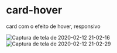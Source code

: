 # card-hover
card com o efeito de hover, responsivo


![Captura de tela de 2020-02-12 21-02-16](https://user-images.githubusercontent.com/46541402/74389012-ae8eeb80-4ddb-11ea-82b5-9ec1384a802b.png)
![Captura de tela de 2020-02-12 21-02-29](https://user-images.githubusercontent.com/46541402/74389013-af278200-4ddb-11ea-97ea-9e6cbd103c66.png)
